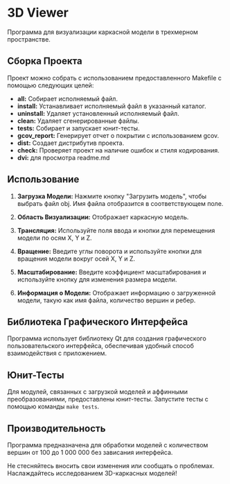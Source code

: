 
# 3D Viewer

Программа для визуализации каркасной модели в трехмерном пространстве.

## Сборка Проекта
 Проект можно собрать с использованием предоставленного Makefile с помощью следующих целей:

- **all:** Собирает исполняемый файл.
- **install:** Устанавливает исполняемый файл в указанный каталог.
- **uninstall:** Удаляет установленный исполняемый файл.
- **clean:** Удаляет сгенерированные файлы.
- **tests:** Собирает и запускает юнит-тесты.
- **gcov_report:** Генерирует отчет о покрытии с использованием gcov.
- **dist:** Создает дистрибутив проекта.
- **check:** Проверяет проект на наличие ошибок и стиля кодирования.
- **dvi:** для просмотра readme.md
## Использование
1. **Загрузка Модели:** Нажмите кнопку "Загрузить модель", чтобы выбрать файл obj. Имя файла отобразится в соответствующем поле.

2. **Область Визуализации:** Отображает каркасную модель.

3. **Трансляция:** Используйте поля ввода и кнопки для перемещения модели по осям X, Y и Z.

4. **Вращение:** Введите углы поворота и используйте кнопки для вращения модели вокруг осей X, Y и Z.

5. **Масштабирование:** Введите коэффициент масштабирования и используйте кнопку для изменения размера модели.

6. **Информация о Модели:** Отображает информацию о загруженной модели, такую как имя файла, количество вершин и ребер.

## Библиотека Графического Интерфейса
Программа использует библиотеку Qt для создания графического пользовательского интерфейса, обеспечивая удобный способ взаимодействия с приложением.

## Юнит-Тесты
Для модулей, связанных с загрузкой моделей и аффинными преобразованиями, предоставлены юнит-тесты. Запустите тесты с помощью команды `make tests`.

## Производительность
Программа предназначена для обработки моделей с количеством вершин от 100 до 1 000 000 без зависания интерфейса.

Не стесняйтесь вносить свои изменения или сообщать о проблемах. Наслаждайтесь исследованием 3D-каркасных моделей!

